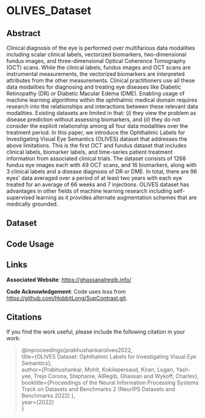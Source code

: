 # OLIVES_Dataset

## Abstract
Clinical diagnosis of the eye is performed over multifarious data modalities including scalar clinical labels, vectorized biomarkers, two-dimensional fundus images, and three-dimensional Optical Coherence Tomography (OCT) scans. While the clinical labels, fundus images and OCT scans are instrumental measurements, the vectorized biomarkers are interpreted attributes from the other measurements. Clinical practitioners use all these data modalities for diagnosing and treating eye diseases like Diabetic Retinopathy (DR) or Diabetic Macular Edema (DME). Enabling usage of machine learning algorithms within the ophthalmic medical domain requires research into the relationships and interactions between these relevant data modalities. Existing datasets are limited in that: ($i$) they view the problem as disease prediction without assessing biomarkers, and ($ii$) they do not consider the explicit relationship among all four data modalities over the treatment period. In this paper, we introduce the Ophthalmic Labels for Investigating Visual Eye Semantics (OLIVES) dataset that addresses the above limitations. This is the first OCT and fundus dataset that includes clinical labels, biomarker labels, and time-series patient treatment information from associated clinical trials. The dataset consists of $1268$ fundus eye images each with $49$ OCT scans, and $16$ biomarkers, along with $3$ clinical labels and a disease diagnosis of DR or DME. In total, there are $96$ eyes' data averaged over a period of at least two years with each eye treated for an average of $66$ weeks and $7$ injections. OLIVES dataset has advantages in other fields of machine learning research including self-supervised learning as it provides alternate augmentation schemes that are medically grounded.

## Dataset

## Code Usage
## Links

**Associated Website**: https://ghassanalregib.info/

**Code Acknowledgement**: Code uses loss from https://github.com/HobbitLong/SupContrast.git.

## Citations

If you find the work useful, please include the following citation in your work:

>@inproceedings{prabhushankarolives2022,\
  title={OLIVES Dataset: Ophthalmic Labels for Investigating
Visual Eye Semantics},\
  author={Prabhushankar, Mohit, Kokilepersaud, Kiran, Logan, Yash-yee, Trejo Corona, Stephanie, AlRegib, Ghassan and Wykoff, Charles},\
  booktitle={Proceedings of the Neural Information Processing Systems Track on Datasets and Benchmarks 2 (NeurIPS Datasets and Benchmarks 2022) },\
  year={2022}\
}
